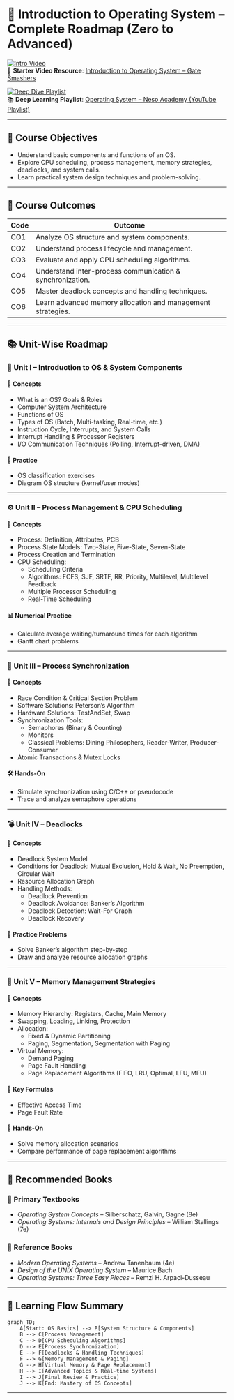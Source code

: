 # 📘 Introduction to Operating System – Complete Roadmap (Zero to Advanced)

[![Intro Video](https://img.youtube.com/vi/xw_OuOhjauw/0.jpg)](https://www.youtube.com/watch?v=xw_OuOhjauw&t=162s)  
🎥 **Starter Video Resource**: [Introduction to Operating System – Gate Smashers](https://www.youtube.com/watch?v=xw_OuOhjauw&t=162s)

[![Deep Dive Playlist](https://i.ytimg.com/vi/vBURTt97EkA/hqdefault.jpg)](https://www.youtube.com/playlist?list=PLBlnK6fEyqRiVhbXDGLXDk_OQAeuVcp2O)  
📚 **Deep Learning Playlist**: [Operating System – Neso Academy (YouTube Playlist)](https://www.youtube.com/playlist?list=PLBlnK6fEyqRiVhbXDGLXDk_OQAeuVcp2O)

---

## 🎯 Course Objectives
- Understand basic components and functions of an OS.
- Explore CPU scheduling, process management, memory strategies, deadlocks, and system calls.
- Learn practical system design techniques and problem-solving.

---

## 🧠 Course Outcomes
| Code | Outcome |
|------|---------|
| CO1  | Analyze OS structure and system components. |
| CO2  | Understand process lifecycle and management. |
| CO3  | Evaluate and apply CPU scheduling algorithms. |
| CO4  | Understand inter-process communication & synchronization. |
| CO5  | Master deadlock concepts and handling techniques. |
| CO6  | Learn advanced memory allocation and management strategies. |

---

## 📚 Unit-Wise Roadmap

### 🧩 Unit I – Introduction to OS & System Components

#### 🔹 Concepts
- What is an OS? Goals & Roles  
- Computer System Architecture  
- Functions of OS  
- Types of OS (Batch, Multi-tasking, Real-time, etc.)  
- Instruction Cycle, Interrupts, and System Calls  
- Interrupt Handling & Processor Registers  
- I/O Communication Techniques (Polling, Interrupt-driven, DMA)

#### 🔧 Practice
- OS classification exercises  
- Diagram OS structure (kernel/user modes)

---

### ⚙️ Unit II – Process Management & CPU Scheduling

#### 🔹 Concepts
- Process: Definition, Attributes, PCB  
- Process State Models: Two-State, Five-State, Seven-State  
- Process Creation and Termination  
- CPU Scheduling:  
  - Scheduling Criteria  
  - Algorithms: FCFS, SJF, SRTF, RR, Priority, Multilevel, Multilevel Feedback  
  - Multiple Processor Scheduling  
  - Real-Time Scheduling

#### 📊 Numerical Practice
- Calculate average waiting/turnaround times for each algorithm  
- Gantt chart problems

---

### 🔄 Unit III – Process Synchronization

#### 🔹 Concepts
- Race Condition & Critical Section Problem  
- Software Solutions: Peterson’s Algorithm  
- Hardware Solutions: TestAndSet, Swap  
- Synchronization Tools:  
  - Semaphores (Binary & Counting)  
  - Monitors  
  - Classical Problems: Dining Philosophers, Reader-Writer, Producer-Consumer  
- Atomic Transactions & Mutex Locks

#### 🛠️ Hands-On
- Simulate synchronization using C/C++ or pseudocode  
- Trace and analyze semaphore operations

---

### 💣 Unit IV – Deadlocks

#### 🔹 Concepts
- Deadlock System Model  
- Conditions for Deadlock: Mutual Exclusion, Hold & Wait, No Preemption, Circular Wait  
- Resource Allocation Graph  
- Handling Methods:
  - Deadlock Prevention  
  - Deadlock Avoidance: Banker’s Algorithm  
  - Deadlock Detection: Wait-For Graph  
  - Deadlock Recovery

#### 📐 Practice Problems
- Solve Banker’s algorithm step-by-step  
- Draw and analyze resource allocation graphs

---

### 🧠 Unit V – Memory Management Strategies

#### 🔹 Concepts
- Memory Hierarchy: Registers, Cache, Main Memory  
- Swapping, Loading, Linking, Protection  
- Allocation:  
  - Fixed & Dynamic Partitioning  
  - Paging, Segmentation, Segmentation with Paging  
- Virtual Memory:  
  - Demand Paging  
  - Page Fault Handling  
  - Page Replacement Algorithms (FIFO, LRU, Optimal, LFU, MFU)

#### 📘 Key Formulas
- Effective Access Time  
- Page Fault Rate

#### 🧪 Hands-On
- Solve memory allocation scenarios  
- Compare performance of page replacement algorithms

---

## 📖 Recommended Books

### 📗 Primary Textbooks
- *Operating System Concepts* – Silberschatz, Galvin, Gagne (8e)  
- *Operating Systems: Internals and Design Principles* – William Stallings (7e)

### 📘 Reference Books
- *Modern Operating Systems* – Andrew Tanenbaum (4e)  
- *Design of the UNIX Operating System* – Maurice Bach  
- *Operating Systems: Three Easy Pieces* – Remzi H. Arpaci-Dusseau

---

## 🔁 Learning Flow Summary

```mermaid
graph TD;
    A[Start: OS Basics] --> B[System Structure & Components]
    B --> C[Process Management]
    C --> D[CPU Scheduling Algorithms]
    D --> E[Process Synchronization]
    E --> F[Deadlocks & Handling Techniques]
    F --> G[Memory Management & Paging]
    G --> H[Virtual Memory & Page Replacement]
    H --> I[Advanced Topics & Real-time Systems]
    I --> J[Final Review & Practice]
    J --> K[End: Mastery of OS Concepts]
```
---